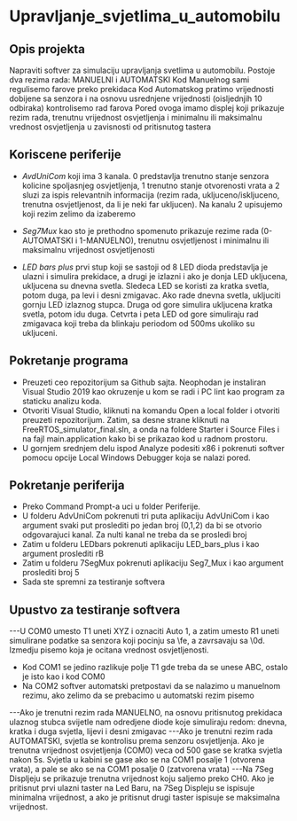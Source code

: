 # **Upravljanje_svjetlima_u_automobilu**

## **Opis projekta**
Napraviti softver za simulaciju upravljanja svetlima u automobilu. Postoje dva rezima rada: MANUELNI i AUTOMATSKI
Kod Manuelnog sami regulisemo farove preko prekidaca
Kod Automatskog pratimo vrijednosti dobijene sa senzora i na osnovu usrednjene vrijednosti (oisljednjih 10 odbiraka) kontrolisemo rad farova
Pored ovoga imamo displej koji prikazuje rezim rada, trenutnu vrijednost osvjetljenja i minimalnu ili maksimalnu vrednost osvjetljenja u zavisnosti od pritisnutog tastera

## **Koriscene periferije**
- _AvdUniCom_ koji ima 3 kanala. 0 predstavlja trenutno stanje senzora kolicine spoljasnjeg osvjetljenja, 1 trenutno stanje otvorenosti vrata a 2 sluzi za ispis relevantnih informacija (rezim rada, ukljuceno/iskljuceno, trenutna osvjetljenost, da li je neki far ukljucen). Na kanalu 2 upisujemo koji rezim zelimo da izaberemo

- _Seg7Mux_ kao sto je prethodno spomenuto prikazuje rezime rada (0-AUTOMATSKI i 1-MANUELNO), trenutnu osvjetljenost i minimalnu ili maksimalnu vrijednost osvjetljenosti

- _LED bars plus_ prvi stup koji se sastoji od 8 LED dioda predstavlja je ulazni i simulira prekidace, a drugi je izlazni i ako je donja LED ukljucena, ukljucena su dnevna svetla. Sledeca LED se koristi za kratka svetla, potom duga, pa levi i desni zmigavac. Ako rade dnevna svetla, ukljuciti gornju LED izlaznog stupca. Druga od gore simulira ukljucena kratka svetla, potom idu duga. Cetvrta i peta LED od gore simuliraju rad zmigavaca koji treba da blinkaju periodom od 500ms ukoliko su ukljuceni.

## **Pokretanje programa**
- Preuzeti ceo repozitorijum sa Github sajta. Neophodan je instaliran Visual Studio 2019 kao okruzenje u kom se radi i PC lint kao program za staticku analizu koda.
- Otvoriti Visual Studio, kliknuti na komandu Open a local folder i otvoriti preuzeti repozitorijum. Zatim, sa desne strane kliknuti na FreeRTOS_simulator_final.sln, a onda na foldere Starter i Source Files i na fajl main.application kako bi se prikazao kod u radnom prostoru.
- U gornjem srednjem delu ispod Analyze podesiti x86 i pokrenuti softver pomocu opcije Local Windows Debugger koja se nalazi pored.

## **Pokretanje periferija**
- Preko Command Prompt-a uci u folder Periferije. 
- U folderu AdvUniCom pokrenuti tri puta aplikaciju AdvUniCom i kao argument svaki put proslediti po jedan broj (0,1,2) da bi se otvorio odgovarajuci kanal. Za nulti kanal ne treba da se prosledi broj
- Zatim u folderu LEDbars pokrenuti aplikaciju LED_bars_plus i kao argument proslediti rB
- Zatim u folderu 7SegMux pokrenuti aplikaciju Seg7_Mux i kao argument proslediti broj 5
- Sada ste spremni za testiranje softvera

## **Upustvo za testiranje softvera**
---U COM0 umesto T1 uneti XYZ i oznaciti Auto 1, a zatim umesto R1 uneti simulirane podatke sa senzora koji pocinju sa \fe, a zavrsavaju sa \0d. Izmedju pisemo koja je ocitana vrednost osvjetljenosti. 
- Kod COM1 se jedino razlikuje polje T1 gde treba da se unese ABC, ostalo je isto kao i kod COM0
- Na COM2 softver automatski pretpostavi da se nalazimo u manuelnom rezimu, ako zelimo da se prebacimo u automatski rezim pisemo 

---Ako je trenutni rezim rada MANUELNO, na osnovu pritisnutog prekidaca ulaznog stubca svijetle nam odredjene diode koje simuliraju redom: dnevna, kratka i duga svjetla, lijevi i desni zmigavac
---Ako je trenutni rezim rada AUTOMATSKI, svjetla se kontrolisu prema senzoru osvjetljenja. Ako je trenutna vrijednost osvjetljenja (COM0) veca od 500 gase se kratka svjetla nakon 5s. Svjetla u kabini se gase ako se na COM1 posalje 1 (otvorena vrata), a pale se ako se na COM1 posalje 0 (zatvorena vrata)
---Na 7Seg Displjeju se prikazuje trenutna vrijednost koju saljemo preko CH0. Ako je pritisnut prvi ulazni taster na Led Baru, na 7Seg Displeju se ispisuje minimalna vrijednost, a ako je pritisnut drugi taster ispisuje se maksimalna vrijednost. 
